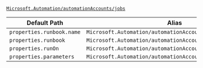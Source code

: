 [`Microsoft.Automation/automationAccounts/jobs`](https://docs.microsoft.com/en-us/azure/templates/microsoft.automation/automationaccounts/jobs)

| Default Path | Alias |
|---|---|
| `properties.runbook.name` | `Microsoft.Automation/automationAccounts/jobs/runbook.name` |
| `properties.runbook` | `Microsoft.Automation/automationAccounts/jobs/runbook` |
| `properties.runOn` | `Microsoft.Automation/automationAccounts/jobs/runOn` |
| `properties.parameters` | `Microsoft.Automation/automationAccounts/jobs/parameters` |

